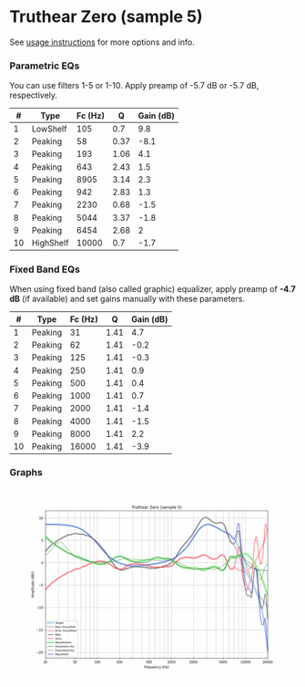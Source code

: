 # Truthear Zero (sample 5)
See [usage instructions](https://github.com/jaakkopasanen/AutoEq#usage) for more options and info.

### Parametric EQs
You can use filters 1-5 or 1-10. Apply preamp of -5.7 dB or -5.7 dB, respectively.

|   # | Type      |   Fc (Hz) |    Q |   Gain (dB) |
|-----|-----------|-----------|------|-------------|
|   1 | LowShelf  |       105 | 0.7  |         9.8 |
|   2 | Peaking   |        58 | 0.37 |        -8.1 |
|   3 | Peaking   |       193 | 1.06 |         4.1 |
|   4 | Peaking   |       643 | 2.43 |         1.5 |
|   5 | Peaking   |      8905 | 3.14 |         2.3 |
|   6 | Peaking   |       942 | 2.83 |         1.3 |
|   7 | Peaking   |      2230 | 0.68 |        -1.5 |
|   8 | Peaking   |      5044 | 3.37 |        -1.8 |
|   9 | Peaking   |      6454 | 2.68 |         2   |
|  10 | HighShelf |     10000 | 0.7  |        -1.7 |

### Fixed Band EQs
When using fixed band (also called graphic) equalizer, apply preamp of **-4.7 dB** (if available) and set gains manually with these parameters.

|   # | Type    |   Fc (Hz) |    Q |   Gain (dB) |
|-----|---------|-----------|------|-------------|
|   1 | Peaking |        31 | 1.41 |         4.7 |
|   2 | Peaking |        62 | 1.41 |        -0.2 |
|   3 | Peaking |       125 | 1.41 |        -0.3 |
|   4 | Peaking |       250 | 1.41 |         0.9 |
|   5 | Peaking |       500 | 1.41 |         0.4 |
|   6 | Peaking |      1000 | 1.41 |         0.7 |
|   7 | Peaking |      2000 | 1.41 |        -1.4 |
|   8 | Peaking |      4000 | 1.41 |        -1.5 |
|   9 | Peaking |      8000 | 1.41 |         2.2 |
|  10 | Peaking |     16000 | 1.41 |        -3.9 |

### Graphs
![](./Truthear%20Zero%20(sample%205).png)
